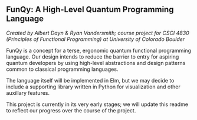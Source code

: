 ## FunQy: A High-Level Quantum Programming Language

_Created by Albert Dayn & Ryan Vandersmith; course project for CSCI 4830 (Principles of Functional Programming) at University of Colorado Boulder_

FunQy is a concept for a terse, ergonomic quantum functional programming language. Our design intends to reduce the barrier to entry for aspiring quantum developers by using high-level abstractions and design patterns common to classical programming languages. 

The language itself will be implemented in Elm, but we may decide to include a supporting library written in Python for visualization and other auxillary features. 

This project is currently in its very early stages; we will update this readme to reflect our progress over the course of the project. 
